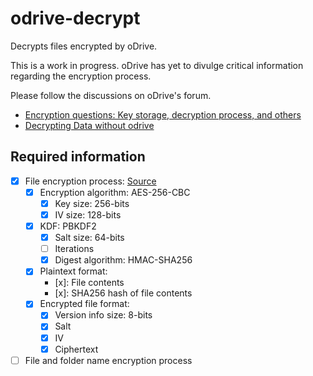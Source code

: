# odrive-decrypt

Decrypts files encrypted by oDrive.

This is a work in progress. oDrive has yet to divulge critical information
regarding the encryption process.

Please follow the discussions on oDrive's forum.

- [Encryption questions: Key storage, decryption process, and others][1]
- [Decrypting Data without odrive][2]

## Required information

- [x] File encryption process: [Source][3]
  - [x] Encryption algorithm: AES-256-CBC
    - [x] Key size: 256-bits
    - [x] IV size: 128-bits
  - [x] KDF: PBKDF2
    - [x] Salt size: 64-bits
    - [ ] Iterations
    - [x] Digest algorithm: HMAC-SHA256
  - [x] Plaintext format:
    - [x]: File contents
    - [x]: SHA256 hash of file contents
  - [x] Encrypted file format:
    - [x] Version info size: 8-bits
    - [x] Salt
    - [x] IV
    - [x] Ciphertext
- [ ] File and folder name encryption process

[1]: https://forum.odrive.com/t/encryption-questions-key-storage-decryption-process-and-others/2094
[2]: https://forum.odrive.com/t/decrypting-data-without-odrive/1061
[3]: https://forum.odrive.com/t/encryption-questions-key-storage-decryption-process-and-others/2094/2
